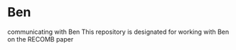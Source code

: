 # Ben
communicating with Ben
This  repository is designated for working with Ben on the RECOMB paper
